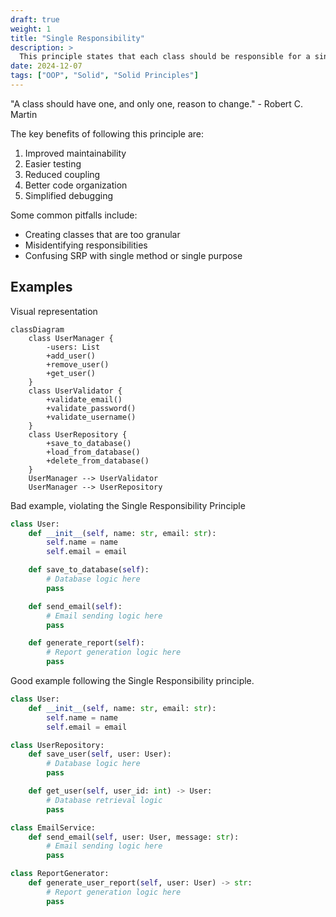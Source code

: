 ```yaml
---
draft: true
weight: 1
title: "Single Responsibility"
description: >
  This principle states that each class should be responsible for a single part of the software's functionality. It's about separation of concerns at the class level.
date: 2024-12-07
tags: ["OOP", "Solid", "Solid Principles"]
---
```


"A class should have one, and only one, reason to change." - Robert C. Martin

The key benefits of following this principle are:

1. Improved maintainability
2. Easier testing
3. Reduced coupling
4. Better code organization
5. Simplified debugging

Some common pitfalls include:

- Creating classes that are too granular
- Misidentifying responsibilities
- Confusing SRP with single method or single purpose

## Examples

Visual representation

```mermaid
classDiagram
    class UserManager {
        -users: List
        +add_user()
        +remove_user()
        +get_user()
    }
    class UserValidator {
        +validate_email()
        +validate_password()
        +validate_username()
    }
    class UserRepository {
        +save_to_database()
        +load_from_database()
        +delete_from_database()
    }
    UserManager --> UserValidator
    UserManager --> UserRepository
```

Bad example, violating the Single Responsibility Principle

```python
class User:
    def __init__(self, name: str, email: str):
        self.name = name
        self.email = email

    def save_to_database(self):
        # Database logic here
        pass

    def send_email(self):
        # Email sending logic here
        pass

    def generate_report(self):
        # Report generation logic here
        pass
```

Good example following the Single Responsibility principle.

```python
class User:
    def __init__(self, name: str, email: str):
        self.name = name
        self.email = email

class UserRepository:
    def save_user(self, user: User):
        # Database logic here
        pass

    def get_user(self, user_id: int) -> User:
        # Database retrieval logic
        pass

class EmailService:
    def send_email(self, user: User, message: str):
        # Email sending logic here
        pass

class ReportGenerator:
    def generate_user_report(self, user: User) -> str:
        # Report generation logic here
        pass
```
